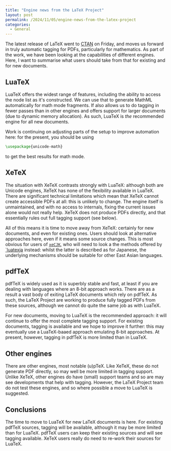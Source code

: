 ```yaml
---
title: "Engine news from the LaTeX Project"
layout: post
permalink: /2024/11/05/engine-news-from-the-latex-project
categories:
  - General
---
```


The latest release of LaTeX went to [CTAN](https://ctan.org) on Friday, and
moves us forward in truly automatic tagging for PDFs, particularly for
mathematics. As part of the work, we have been looking at the capabilities of
different engines. Here, I want to summarise what users should take from that
for existing and for new documents.

## LuaTeX

LuaTeX offers the widest range of features, including the ability to access the
node list as it's constructed. We can use that to generate MathML automatically
for math mode fragments. If also allows us to do tagging in fewer passes than
in other engines and offers support for larger documents (due to dynamic memory
allocation). As such, LuaTeX is _the_ recommended engine for all new documents.

Work is continuing on adjusting parts of the setup to improve automation here:
for the present, you should be using
```latex
\usepackage{unicode-math}
```
to get the best results for math mode.

## XeTeX

The situation with XeTeX contrasts strongly with LuaTeX: although both are
Unicode engines, XeTeX has none of the flexibility available in LuaTeX. There
are significant technical limitations which mean that XeTeX cannot create
accessible PDFs at all: this is unlikely to change. The engine itself is
unmaintained, and with no access to internals, fixing the current issues alone
would not really help. XeTeX does not produce PDFs directly, and that
essentially rules out full tagging support (see below).

All of this means it is time to move away from XeTeX: certainly for new
documents, and even for existing ones. Users should look at alternative
approaches here, even if it means some source changes. This is most obvious for
users of [`xeCJK`](https://ctan.org/pkg/xecjk), who will need to look a the
methods offered by [`luatexja](https://ctan.org/pkg/luatexja) instead: whilst
the latter is described as for Japanese, the underlying mechanisms should be
suitable for other East Asian languages.

## pdfTeX

pdfTeX is widely used as it is superbly stable and fast, at least if you are
dealing with languages where an 8-bit approach works. There are as a result a
vast body of exiting LaTeX documents which rely on pdfTeX. As such, the LaTeX
Project are working to produce fully tagged PDFs from these sources, although
we cannot do quite the same job as with LuaTeX.

For new documents, moving to LuaTeX is the recommended approach: it will
continue to offer the most complete tagging support. For existing documents,
tagging is available and we hope to improve it further: this may eventually use
a LuaTeX-baaed approach emulating 8-bit approaches. At present, however,
tagging in pdfTeX is more limited than in LuaTeX.

## Other engines

There are other engines, most notable (u)pTeX. Like XeTeX, these do not
generate PDF directly, so may well be more limited in tagging support. Unlike
XeTeX, other engines do have (small) support teams and so are may see
developments that help with tagging. However, the LaTeX Project team do not
test these engines, and so where possible a move to LuaTeX is suggested.
 
## Conclusions

The time to move to LuaTeX for new LaTeX documents is here. For existing pdfTeX
sources, tagging will be available, although it may be more limited than for
LuaTeX. pdfTeX users can keep their existing sources and will see tagging
available. XeTeX users really do need to re-work their sources for LuaTeX.